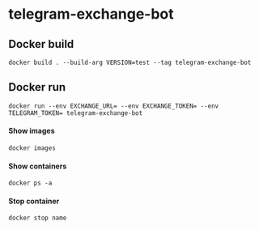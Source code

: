 # telegram-exchange-bot

## Docker build

````
docker build . --build-arg VERSION=test --tag telegram-exchange-bot
````

## Docker run

````
docker run --env EXCHANGE_URL= --env EXCHANGE_TOKEN= --env TELEGRAM_TOKEN= telegram-exchange-bot
````

#### Show images
````
docker images
````
#### Show containers
````
docker ps -a
````
#### Stop container
````
docker stop name
````